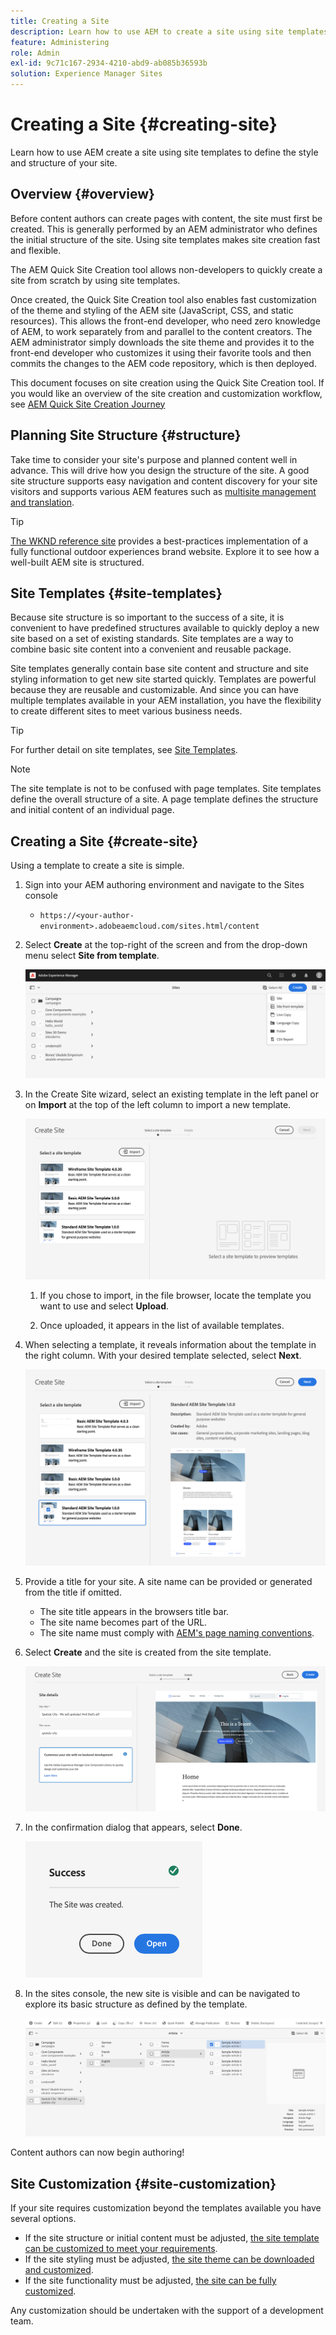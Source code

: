 ```yaml
---
title: Creating a Site
description: Learn how to use AEM to create a site using site templates to define the style and structure of your site.
feature: Administering
role: Admin
exl-id: 9c71c167-2934-4210-abd9-ab085b36593b
solution: Experience Manager Sites
---
```

# Creating a Site {#creating-site}

Learn how to use AEM create a site using site templates to define the style and structure of your site.

## Overview {#overview}

Before content authors can create pages with content, the site must first be created. This is generally performed by an AEM administrator who defines the initial structure of the site. Using site templates makes site creation fast and flexible.

The AEM Quick Site Creation tool allows non-developers to quickly create a site from scratch by using site templates.

Once created, the Quick Site Creation tool also enables fast customization of the theme and styling of the AEM site (JavaScript, CSS, and static resources). This allows the front-end developer, who need zero knowledge of AEM, to work separately from and parallel to the content creators. The AEM administrator simply downloads the site theme and provides it to the front-end developer who customizes it using their favorite tools and then commits the changes to the AEM code repository, which is then deployed.

This document focuses on site creation using the Quick Site Creation tool. If you would like an overview of the site creation and customization workflow, see [AEM Quick Site Creation Journey](/help/journey-sites/quick-site/overview.md)

## Planning Site Structure {#structure}

Take time to consider your site's purpose and planned content well in advance. This will drive how you design the structure of the site. A good site structure supports easy navigation and content discovery for your site visitors and supports various AEM features such as [multisite management and translation](/help/sites-cloud/administering/msm-and-translation.md).

>[!TIP]
>
>[The WKND reference site](https://wknd.site) provides a best-practices implementation of a fully functional outdoor experiences brand website. Explore it to see how a well-built AEM site is structured.

## Site Templates {#site-templates}

Because site structure is so important to the success of a site, it is convenient to have predefined structures available to quickly deploy a new site based on a set of existing standards. Site templates are a way to combine basic site content into a convenient and reusable package.

Site templates generally contain base site content and structure and site styling information to get new site started quickly. Templates are powerful because they are reusable and customizable. And since you can have multiple templates available in your AEM installation, you have the flexibility to create different sites to meet various business needs.

>[!TIP]
>
>For further detail on site templates, see [Site Templates](site-templates.md).

>[!NOTE]
>
>The site template is not to be confused with page templates. Site templates define the overall structure of a site. A page template defines the structure and initial content of an individual page.

## Creating a Site {#create-site}

Using a template to create a site is simple.

1. Sign into your AEM authoring environment and navigate to the Sites console

   * `https://<your-author-environment>.adobeaemcloud.com/sites.html/content`

1. Select **Create** at the top-right of the screen and from the drop-down menu select **Site from template**.

   ![Creating a site from a template](../assets/create-site-from-template.png)

1. In the Create Site wizard, select an existing template in the left panel or on **Import** at the top of the left column to import a new template.

   ![Site creation wizard](../assets/site-creation-wizard.png)

   1. If you chose to import, in the file browser, locate the template you want to use and select **Upload**.

   1. Once uploaded, it appears in the list of available templates. 
   
1. When selecting a template, it reveals information about the template in the right column. With your desired template selected, select **Next**.

   ![Select a template](../assets/select-site-template.png)

1. Provide a title for your site. A site name can be provided or generated from the title if omitted.

   * The site title appears in the browsers title bar.
   * The site name becomes part of the URL.
   * The site name must comply with [AEM's page naming conventions](/help/sites-cloud/authoring/sites-console/organizing-pages.md#page-name-restrictions-and-best-practices).

1. Select **Create** and the site is created from the site template.

   ![Details of the new site](../assets/create-site-details.png)

1. In the confirmation dialog that appears, select **Done**.

   ![Success dialog](../assets/success.png)

1. In the sites console, the new site is visible and can be navigated to explore its basic structure as defined by the template.

   ![New site structure](../assets/new-site.png)

Content authors can now begin authoring!

## Site Customization {#site-customization}

If your site requires customization beyond the templates available you have several options.

* If the site structure or initial content must be adjusted, [the site template can be customized to meet your requirements](site-templates.md).
* If the site styling must be adjusted, [the site theme can be downloaded and customized](/help/journey-sites/quick-site/overview.md).
* If the site functionality must be adjusted, [the site can be fully customized](/help/implementing/developing/introduction/develop-wknd-tutorial.md).

Any customization should be undertaken with the support of a development team.
